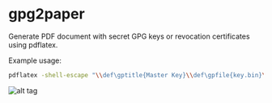 # gpg2paper
Generate PDF document with secret GPG keys or revocation certificates using pdflatex.

Example usage:

```bash
pdflatex -shell-escape "\\def\gptitle{Master Key}\\def\gpfile{key.bin}\\include{gpg2paper}"
```
![alt tag](https://user-images.githubusercontent.com/402648/40799965-57824dca-650f-11e8-94e4-e9e4a2c0c5fa.png)
